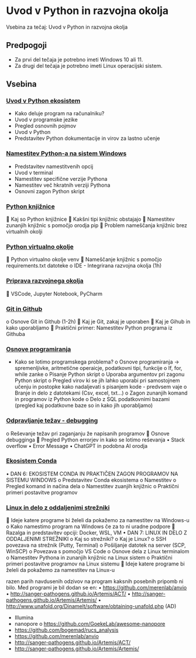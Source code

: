 # Uvod v Python in razvojna okolja

Vsebina za tečaj: Uvod v Python in razvojna okolja

## Predpogoji
- Za prvi del tečaja je potrebno imeti Windows 10 ali 11.
- Za drugi del tečaja je potrebno imeti Linux operacijski sistem. 

## Vsebina

### [Uvod v Python ekosistem](./01_Uvod_v_Python_ekosistem/README.md)
- Kako deluje program na računalniku?
- Uvod v programske jezike
- Pregled osnovnih pojmov
- Uvod v Python
- Predstavitev Python dokumentacije in virov za lastno učenje

### [Namestitev Python-a na sistem Windows](./02_Namestitev_Python-a_na_sistem_Windows/README.md)
- Predstavitev namestitvenih opcij
- Uvod v terminal
- Namestitev specifične verzije Pythona
- Namestitev več hkratnih verziji Pythona 
- Osnovni zagon Python skript

### [Python knjižnice](./03_Knjiznice/README.md)
	Kaj so Python knjižnice
	Kakšni tipi knjižnic obstajajo
	Namestitev zunanjih knjižnic s pomočjo orodja pip 
	Problem nameščanja knjižnic brez virtualnih okolji

### [Python virtualno okolje](./04_Python_virtualno_okolje/README.md)
	Python virtualno okolje venv
	Nameščanje knjižnic s pomočjo requirements.txt datoteke
o	IDE - Integrirana razvojna okolja (1h)

### [Priprava razvojnega okolja](./05_Priprava_razvojnega_okolja/README.md)
	VSCode, Jupyter Notebook, PyCharm

### [Git in Github](./06_Git_in_Github/README.md)
o	Osnove Git in Github (1-2h)
	Kaj je Git, zakaj je uporaben
	Kaj je Gihub in kako uporabljamo
	Praktični primer: Namestitev Python programa iz Githuba

### [Osnove programiranja](./07_Osnove_programiranja/README.md)
- Kako se lotimo programskega problema?
o	Osnove programiranja -> spremenljivke, aritmetične operaicje, podatkovni tipi, funkcije
o	If, for, while zanke
o	Pisanje Python skript
o	Uporaba argumentov pri zagonu Python skript
o Pregled virov ki se jih lahko uporabi pri samostojnem učenju in postopke kako nadaljevati s pisanjem kode - predvsem vaje
o	Branje in delo z datotekami (Csv, excel, txt...)
o	Zagon zunanjih komand in programov iz Python kode
o	Delo z SQL podatkovnimi bazami (pregled kaj podatkovne baze so in kako jih uporabljamo)

### [Odpravljanje težav - debugging](./08_Odpravljanje_tezav/README.md)
o	Reševanje težav pri zaganjanju že napisanih programov
	Osnove debugginga
	Pregled Python errorjev in kako se lotimo reševanja
•	Stack overflow
•	Error Message
•	ChatGPT in podobna AI orodja

### [Ekosistem Conda](./09_Python_ekosistem_Conda/README.md)
•	DAN 6: EKOSISTEM CONDA IN PRAKTIČEN ZAGON PROGRAMOV NA SISTEMU WINDOWS
o	Predstavitev Conda ekosistema
o	Namestitev
o	Pregled komand in načina dela
o	Namestitev zuanjih knjižnic
o	Praktični primeri postavitve programov 

### [Linux in delo z oddaljenimi strežniki](./10_Linux_in_delo_z_oddaljenimi_strezniki/README.md)
	Ideje katere programe bi želeli da pokažemo za namestitev na Windows-u
o	Kako namestimo program na Windows če za to ni uradne podpore
	Razalga in predstavitev opciji: Docker, WSL, VM
•	DAN 7: LINUX IN DELO Z ODDALJENIMI STREŽNIKI
o	Kaj so strežniki?
o	Kaj je Linux?
o	SSH povezava na strežnik (Putty, Terminal)
o	Pošiljanje datotek na server (SCP, WinSCP)
o	Povezava s pomočjo VS Code
o	Osnove dela z Linux terminalom
o	Namestitev Pythona in zunanjih knjižnic na Linux sistem
o	Praktični primeri postavitve programov  na Linux sistemu
	Ideje katere programe bi želeli da pokažemo za namestitev na Linux-u


razen parih navdusenih odzivov na program kaksnih posebnih pripomb ni bilo. Med programi je bil dodan se en:
•	https://github.com/merenlab/anvio
•	http://sanger-pathogens.github.io/Artemis/ACT/
•	http://sanger-pathogens.github.io/Artemis/Artemis/
•	http://www.unafold.org/Dinamelt/software/obtaining-unafold.php (AD)

-	Illumina
-	nanopore
o	https://github.com/GoekeLab/awesome-nanopore
-	https://github.com/bogemad/rucs_analysis
-	https://github.com/merenlab/anvio
-	http://sanger-pathogens.github.io/Artemis/ACT/
-	http://sanger-pathogens.github.io/Artemis/Artemis/
